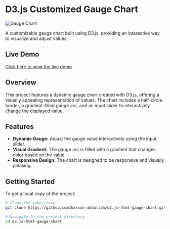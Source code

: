 # D3.js Customized Gauge Chart

![Gauge Chart](link-to-image)

A customizable gauge chart built using D3.js, providing an interactive way to visualize and adjust values.

## Live Demo

[Click here to view the live demo](https://hasxan-abdullah.github.io/d3.js-html-gauge-chart/)

## Overview

This project features a dynamic gauge chart created with D3.js, offering a visually appealing representation of values. The chart includes a half-circle border, a gradient-filled gauge arc, and an input slider to interactively change the displayed value.

## Features

- **Dynamic Gauge:** Adjust the gauge value interactively using the input slider.
- **Visual Gradient:** The gauge arc is filled with a gradient that changes color based on the value.
- **Responsive Design:** The chart is designed to be responsive and visually pleasing.

## Getting Started

To get a local copy of the project:

```bash
# Clone the repository
git clone https://github.com/hasxan-abdullah/d3.js-html-gauge-chart.git

# Navigate to the project directory
cd d3.js-html-gauge-chart
